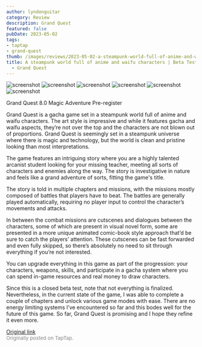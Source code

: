 ```yaml
---
author: lyndonguitar
category: Review
description: Grand Quest
featured: false
pubDate: 2023-05-02
tags:
- taptap
- grand-quest
thumb: /images/reviews/2023-05-02-a-steampunk-world-full-of-anime-and-waifu-characters--beta-test-impressions---grand-quest-0.avif
title: A steampunk world full of anime and waifu characters | Beta Test Impressions
  - Grand Quest
---
```


<div class="gallery">
  <img src="/images/reviews/2023-05-02-a-steampunk-world-full-of-anime-and-waifu-characters--beta-test-impressions---grand-quest-0.avif" alt="screenshot" />
  <img src="/images/reviews/2023-05-02-a-steampunk-world-full-of-anime-and-waifu-characters--beta-test-impressions---grand-quest-1.avif" alt="screenshot" />
  <img src="/images/reviews/2023-05-02-a-steampunk-world-full-of-anime-and-waifu-characters--beta-test-impressions---grand-quest-2.avif" alt="screenshot" />
  <img src="/images/reviews/2023-05-02-a-steampunk-world-full-of-anime-and-waifu-characters--beta-test-impressions---grand-quest-3.avif" alt="screenshot" />
  <img src="/images/reviews/2023-05-02-a-steampunk-world-full-of-anime-and-waifu-characters--beta-test-impressions---grand-quest-4.avif" alt="screenshot" />
  <img src="/images/reviews/2023-05-02-a-steampunk-world-full-of-anime-and-waifu-characters--beta-test-impressions---grand-quest-5.avif" alt="screenshot" />
</div>

Grand Quest
8.0
Magic
Adventure
Pre-register

Grand Quest is a gacha game set in a steampunk world full of anime and waifu characters. The art style is impressive and while it features gacha and waifu aspects, they’re not over the top and the characters are not blown out of proportions. Grand Quest is seemingly set in a steampunk universe where there is magic and technology, but the world is clean and pristine looking than most interpretations.

The game features an intriguing story where you are a highly talented arcanist student looking for your missing teacher, meeting all sorts of characters and enemies along the way.  The story is investigative in nature and feels like a grand adventure of sorts, fitting the game's title.

The story is told in multiple chapters and missions, with the missions mostly composed of battles that players have to beat. The battles are generally played automatically, requiring no player input to control the character’s movements and attacks.

In between the combat missions are cutscenes and dialogues between the characters, some of which are present in visual novel form, some are presented in a more unique animated comic-book style approach that’d be sure to catch the players’ attention. These cutscenes can be fast forwarded and even fully skipped, so there’s absolutely no need to sit through everything if you’re not interested.

You can upgrade everything in this game as part of the progression: your characters, weapons, skills, and participate in a gacha system where you can spend in-game resources and real money to draw characters.

Since this is a closed beta test, note that not everything is finalized. Nevertheless, in the current state of the game, I was able to complete a couple of chapters and unlock various game modes with ease. There are no energy limiting systems I’ve encountered so far and this bodes well for the future of this game. So far, Grand Quest is promising and I hope they refine it even more.

[Original link](https://www.taptap.io/post/5309565)<br><span style="font-size: 0.95em; color: #888;">Originally posted on TapTap.</span>